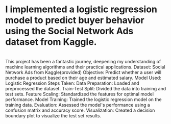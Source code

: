 <h1>I implemented a logistic regression model to predict buyer behavior using the Social Network Ads dataset from Kaggle.</h1>
<br>
This project has been a fantastic journey, deepening my understanding of machine learning algorithms and their practical applications.
Dataset: Social Network Ads from Kaggle(provided)
Objective: Predict whether a user will purchase a product based on their age and estimated salary.
Model Used: Logistic Regression
Steps Taken:
Data Preparation: Loaded and preprocessed the dataset.
Train-Test Split: Divided the data into training and test sets.
Feature Scaling: Standardized the features for optimal model performance.
Model Training: Trained the logistic regression model on the training data.
Evaluation: Assessed the model's performance using a confusion matrix and accuracy score.
Visualization: Created a decision boundary plot to visualize the test set results.
